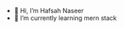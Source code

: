 - 👋 Hi, I’m Hafsah Naseer
- 🌱 I’m currently learning mern stack

<!---
Hafsah1999/Hafsah1999 is a ✨ special ✨ repository because its `README.md` (this file) appears on your GitHub profile.
You can click the Preview link to take a look at your changes.
--->
